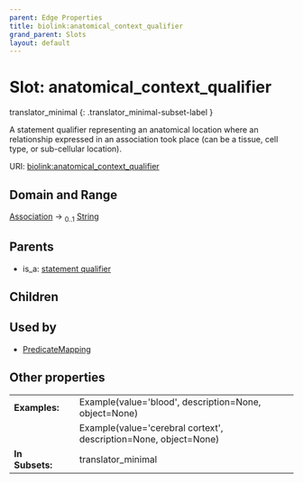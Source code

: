 ```yaml
---
parent: Edge Properties
title: biolink:anatomical_context_qualifier
grand_parent: Slots
layout: default
---
```


# Slot: anatomical_context_qualifier

translator_minimal
{: .translator_minimal-subset-label }


A statement qualifier representing an anatomical location where an relationship expressed in an association took place (can be a tissue, cell type, or sub-cellular location).

URI: [biolink:anatomical_context_qualifier](https://w3id.org/biolink/vocab/anatomical_context_qualifier)

## Domain and Range

[Association](Association.md) ->  <sub>0..1</sub> [String](types/String.md)

## Parents

 *  is_a: [statement qualifier](statement_qualifier.md)

## Children


## Used by

 * [PredicateMapping](PredicateMapping.md)

## Other properties

|  |  |  |
| --- | --- | --- |
| **Examples:** | | Example(value='blood', description=None, object=None) |
|  | | Example(value='cerebral cortext', description=None, object=None) |
| **In Subsets:** | | translator_minimal |

